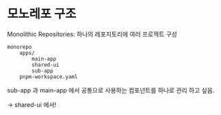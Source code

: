 # 모노레포 구조
Monolithic Repositories: 하나의 레포지토리에 여러 프로젝트 구성

```
monorepo
    apps/
        main-app
        shared-ui
        sub-app
    pnpm-workspace.yaml
```

sub-app 과 main-app 에서 공통으로 사용하는 컴포넌트를 하나로 관리 하고 싶음.

-> shared-ui 에서!
